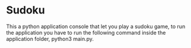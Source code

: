 # Sudoku
This a python application console that let you play a sudoku game, to run the application you have to run the following command inside the application folder, python3 main.py.
